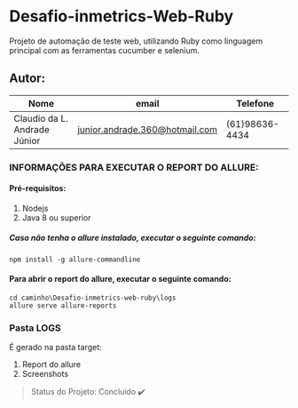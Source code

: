 # Desafio-inmetrics-Web-Ruby
Projeto de automação de teste web, utilizando Ruby como linguagem principal com as ferramentas cucumber e selenium.

## Autor: 
|Nome|email|Telefone|
| -------- | -------- | -------- |
|Claudio da L. Andrade Júnior|junior.andrade.360@hotmail.com|(61)98636-4434|

### INFORMAÇÕES PARA EXECUTAR O REPORT DO ALLURE:

#### Pré-requisitos: 
1. Nodejs
2. Java 8 ou superior

##### Caso não tenha o allure instalado, executar o seguinte comando:
```
npm install -g allure-commandline
```
#### Para abrir o report do allure, executar o seguinte comando:
```
cd caminho\Desafio-inmetrics-web-ruby\logs
allure serve allure-reports
```
### Pasta LOGS
É gerado na pasta target:
1. Report do allure
2. Screenshots

> Status do Projeto: Concluido :heavy_check_mark:
